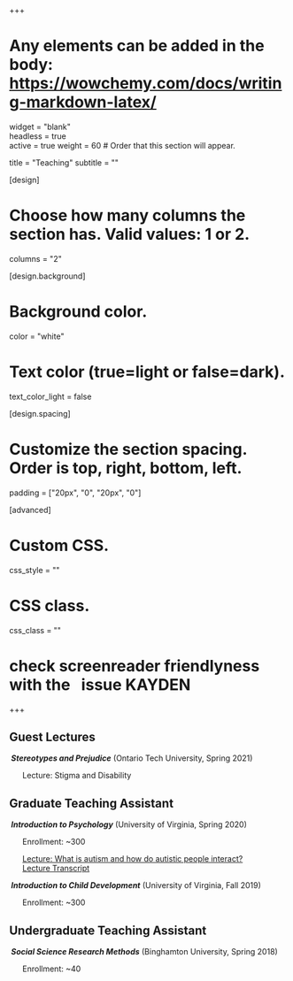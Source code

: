 +++
# Any elements can be added in the body: https://wowchemy.com/docs/writing-markdown-latex/

widget = "blank"  
headless = true  
active = true
weight = 60  # Order that this section will appear.

title = "Teaching"
subtitle = ""

[design]
  # Choose how many columns the section has. Valid values: 1 or 2.
  columns = "2"

[design.background]
  # Background color.
   color = "white"

# Text color (true=light or false=dark).
  text_color_light = false

[design.spacing]
  # Customize the section spacing. Order is top, right, bottom, left.
  padding = ["20px", "0", "20px", "0"]

[advanced]
 # Custom CSS. 
 css_style = ""
 
 # CSS class.
 css_class = ""
# check screenreader friendlyness with the <span>&#160;</span> issue KAYDEN
+++

## **Guest Lectures**
<h5 style="display:inline;"><span>&#160;</span>Stereotypes and Prejudice</h5> <style="display:inline;">(Ontario Tech University, Spring 2021)
<ul>Lecture: Stigma and Disability</ul>

## **Graduate Teaching Assistant**
<h5 style="display:inline;"><span>&#160;</span>Introduction to Psychology</h5> <style="display:inline;">(University of Virginia, Spring 2020)
<ul>Enrollment: ~300

<a class="btn btn-outline-primary my-1 mr-1 btn-sm" href="https://youtu.be/iT1bzT0lWm4"
    target="_blank" rel="noopener">
    Lecture: What is autism and how do autistic people interact?
    </a>   
<a class="btn btn-outline-primary my-1 mr-1 btn-sm" href="KAYDEN FIX"
    target="_blank" rel="noopener">
    Lecture Transcript
    </a>
    </ul>     
    
<h5 style="display:inline;"><span>&#160;</span>Introduction to Child Development</h5> <style="display:inline;">(University of Virginia, Fall 2019)
<ul>Enrollment: ~300</ul>

## **Undergraduate Teaching Assistant**
<h5 style="display:inline;"><span>&#160;</span>Social Science Research Methods</h5> <style="display:inline;">(Binghamton University, Spring 2018)
<ul>Enrollment: ~40</ul>
